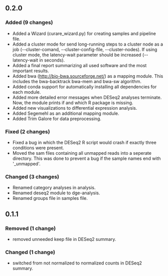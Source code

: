 ## 0.2.0


### Added (9 changes)

- Added a Wizard (curare_wizard.py) for creating samples and pipeline file.
- Added a cluster mode for send long-running steps to a cluster node as a job (--cluster-comand, --cluster-config-file, --cluster-nodes). If using cluster mode, the latency-wait parameter should be increased (--latency-wait in seconds).
- Added a final report summarizing all used software and the most important results.
- Added bwa (http://bio-bwa.sourceforge.net/) as a mapping module. This includes the bwa-backtrack bwa-mem and bwa-sw algorithm.
- Added conda support for automatically installing all dependencies for each module.
- Added more detailed error messages when DESeq2 analyses terminate. Now, the module prints if and which R package is missing.
- Added new visualizations to differential expression analysis.
- Added Segemehl as an additional mapping module.
- Added Trim Galore for data preprocessing.


### Fixed (2 changes)

- Fixed a bug in which the DESeq2 R script would crash if exactly three conditions were present.
- Moved the sam files containing all unmapped reads into a seperate directory. This was done to prevent a bug if the sample names end with '_unmapped'.


### Changed (3 changes)

- Renamed category analyses in analysis.
- Renamed deseq2 module to dge-analysis.
- Renamed groups file in samples file.

## 0.1.1


### Removed (1 change)

- removed unneeded keep file in DESeq2 summary.


### Changed (1 change)

- switched from not normalized to normalized counts in DESeq2 summary.


